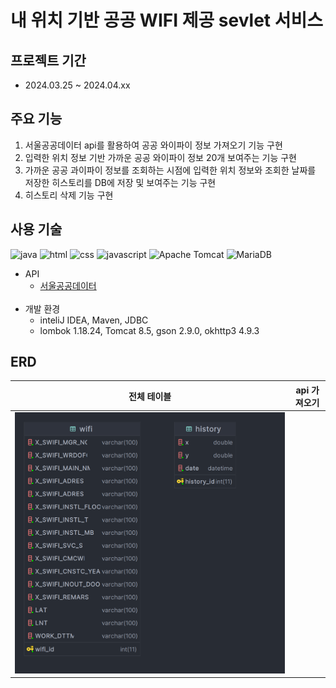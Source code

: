 # 내 위치 기반 공공 WIFI 제공 sevlet 서비스

## 프로젝트 기간

- 2024.03.25 ~ 2024.04.xx

## 주요 기능
1. 서울공공데이터 api를 활용하여 공공 와이파이 정보 가져오기 기능 구현
2. 입력한 위치 정보 기반 가까운 공공 와이파이 정보 20개 보여주는 기능 구현
3. 가까운 공공 과이파이 정보를 조회하는 시점에 입력한 위치 정보와 조회한 날짜를 저장한 히스토리를 DB에 저장 및 보여주는 기능 구현
4. 히스토리 삭제 기능 구현

## 사용 기술

![java](https://github.com/JinhwanB/OpenApiServletProject/assets/123534245/13d655a7-b9d8-48e3-a166-0c4f3d7830e6)
![html](https://img.shields.io/badge/HTML5-E34F26?style=for-the-badge&logo=HTML5&logoColor=white)
![css](https://img.shields.io/badge/CSS3-1572B6?style=for-the-badge&logo=CSS3&logoColor=white)
![javascript](https://img.shields.io/badge/JavaScript-F7DF1E?style=for-the-badge&logo=JavaScript&logoColor=white)
![Apache Tomcat](https://img.shields.io/badge/apache%20tomcat-%23F8DC75.svg?style=for-the-badge&logo=apache-tomcat&logoColor=black)
![MariaDB](https://img.shields.io/badge/MariaDB-003545?style=for-the-badge&logo=mariadb&logoColor=white)

- API
  - [서울공공데이터](https://data.seoul.go.kr/dataList/OA-20883/S/1/datasetView.do)<br><br>
- 개발 환경
  - inteliJ IDEA, Maven, JDBC
  - lombok 1.18.24, Tomcat 8.5, gson 2.9.0, okhttp3 4.9.3

## ERD

|                  전체 테이블                   |api 가져오기
|:-----------------------------------------:|:-:
| ![table](mission1%2Fdb%2FdatabaseERD.png) |